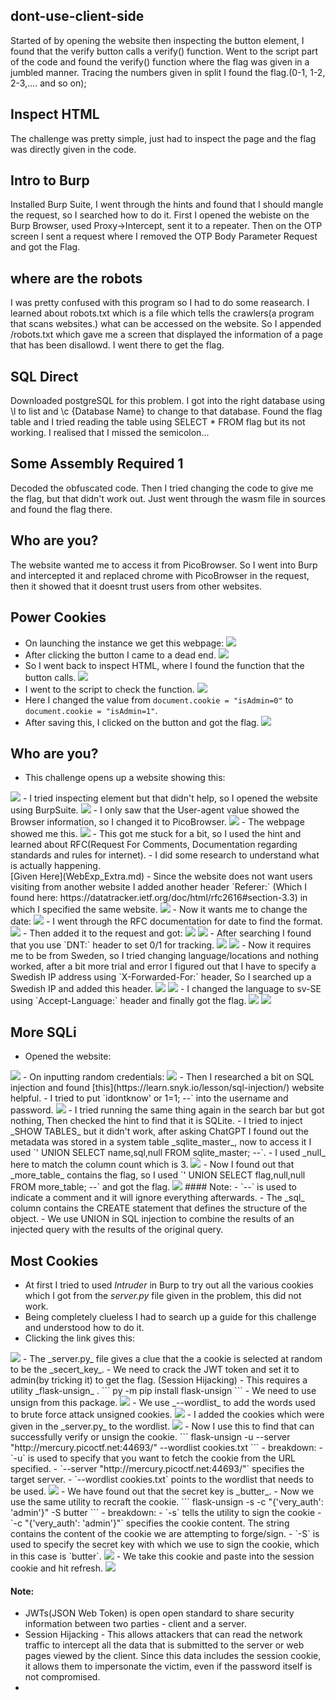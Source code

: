 ## dont-use-client-side
Started of by opening the website then inspecting the button element, I found that the verify button calls a verify() function.
Went to the script part of the code and found the verify() function where the flag was given in a jumbled manner.
Tracing the numbers given in split I found the flag.(0-1, 1-2, 2-3,.... and so on);

## Inspect HTML
The challenge was pretty simple, just had to inspect the page and the flag was directly given in the code.

## Intro to Burp
Installed Burp Suite, I went through the hints and found that I should mangle the request, so I searched how to do it.
First I opened the webiste on the Burp Browser, used Proxy->Intercept, sent it to a repeater.
Then on the OTP screen I sent a request where I removed the OTP Body Parameter Request and got the Flag.

## where are the robots
I was pretty confused with this program so I had to do some reasearch.
I learned about robots.txt which is a file which tells the crawlers(a program that scans websites.) what can be accessed on the website.
So I appended /robots.txt which gave me a screen that displayed the information of a page that has been disallowd. I went there to get the flag.

## SQL Direct
Downloaded postgreSQL for this problem.
I got into the right database using \l to list and \c {Database Name} to change to that database.
Found the flag table and I tried reading the table using SELECT * FROM flag but its not working.
I realised that I missed the semicolon...

## Some Assembly Required 1
Decoded the obfuscated code. Then I tried changing the code to give me the flag, but that didn't work out.
Just went through the wasm file in sources and found the flag there.

## Who are you?
The website wanted me to access it from PicoBrowser.
So I went into Burp and intercepted it and replaced chrome with PicoBrowser in the request, then it showed that it doesnt trust users from other websites.

## Power Cookies
- On launching the instance we get this webpage:
  <img src="./images/PowerCookies1.png">
- After clicking the button I came to a dead end.
  <img src="./images/PowerCookies2.png">
- So I went back to inspect HTML, where I found the function that the button calls.
  <img src="./images/PowerCookies3.png">
- I went to the script to check the function.
  <img src="./images/PowerCookies4.png">
- Here I changed the value from `document.cookie = "isAdmin=0"` to `document.cookie = "isAdmin=1"`.
- After saving this, I clicked on the button and got the flag.
  <img src="./images/PowerCookies5.png">

## Who are you?
- This challenge opens up a website showing this:
<img src="./images/whoareyou1.png">
- I tried inspecting element but that didn't help, so I opened the website using BurpSuite.
<img src="./images/whoareyou2.png">
- I only saw that the User-agent value showed the Browser information, so I changed it to PicoBrowser.
<img src="./images/whoareyou3.png">
- The webpage showed me this.
<img src="./images/whoareyou4.png">
- This got me stuck for a bit, so I used the hint and learned about RFC(Request For Comments, Documentation regarding standards and rules for internet).
- I did some research to understand what is actually happening.<br> [Given Here](WebExp_Extra.md)
- Since the website does not want users visiting from another website I added another header `Referer:` (Which I found here: https://datatracker.ietf.org/doc/html/rfc2616#section-3.3) in which I specified the same website.
<img src="./images/whoareyou5.png">
- Now it wants me to change the date:
<img src="./images/whoareyou6.png">
- I went through the RFC documentation for date to find the format.
<img src="./images/whoareyou7.png">
- Then added it to the request and got:
<img src="./images/whoareyou8.png">
<img src="./images/whoareyou9.png">
- After searching I found that you use `DNT:` header to set 0/1 for tracking.
<img src="./images/whoareyou10.png">
<img src="./images/whoareyou11.png">
- Now it requires me to be from Sweden, so I tried changing language/locations and nothing worked, after a bit more trial and error I figured out that I have to specify a Swedish IP address using `X-Forwarded-For:` header, So I searched up a Swedish IP and added this header.
<img src="./images/whoareyou12.png">
<img src="./images/whoareyou13.png">
- I changed the language to sv-SE using `Accept-Language:` header and finally got the flag.
<img src="./images/whoareyou14.png">
<img src="./images/whoareyou15.png">

## More SQLi
- Opened the website:
<img src="./images/moresqli1.png">
- On inputting random credentials:
<img src="./images/moresqli2.png">  
- Then I researched a bit on SQL injection and found [this](https://learn.snyk.io/lesson/sql-injection/) website helpful.
- I tried to put `idontknow' or 1=1; --` into the username and password.
<img src="./images/moresqli3.png">
- I tried running the same thing again in the search bar but got nothing, Then checked the hint to find that it is SQLite.
- I tried to inject _SHOW TABLES_ but it didn't work, after asking ChatGPT I found out the metadata was stored in a system table _sqlite_master_, now to access it I used `' UNION SELECT name,sql,null FROM sqlite_master; --`.
- I used _null_ here to match the column count which is 3.
<img src="./images/moresqli4.png">
- Now I found out that _more_table_ contains the flag, so I used `' UNION SELECT flag,null,null FROM more_table; --` and got the flag.
<img src="./images/moresqli5.png">
#### Note:
- `--` is used to indicate a comment and it will ignore everything afterwards.
- The _sql_ column contains the CREATE statement that defines the structure of the object.
- We use UNION in SQL injection to combine the results of an injected query with the results of the original query.

## Most Cookies
- At first I tried to used _Intruder_ in Burp to try out all the various cookies which I got from the _server.py_ file given in the problem, this did not work.
- Being completely clueless I had to search up a guide for this challenge and understood how to do it.
- Clicking the link gives this:
<img src="./images/mostcookies1.png">
- The _server.py_ file gives a clue that the a cookie is selected at random to be the _secert_key_.
- We need to crack the JWT token and set it to admin(by tricking it) to get the flag. (Session Hijacking)
- This requires a utility _flask-unsign_ .
```
py -m pip install flask-unsign
```
- We need to use unsign from this package.
<img src="./images/mostcookies2.png">
- We use _--wordlist_ to add the words used to brute force attack unsigned cookies.
<img src="./images/mostcookies3.png">
- I added the cookies which were given in the _server.py_ to the wordlist.
<img src="./images/mostcookies4.png">
- Now I use this to find that can successfully verify or unsign the cookie.
```
 flask-unsign -u --server "http://mercury.picoctf.net:44693/" --wordlist cookies.txt
```
- breakdown:
  - `-u` is used to specify that you want to fetch the cookie from the URL specified.
  - `--server "http://mercury.picoctf.net:44693/"` specifies the target server.
  - `--wordlist cookies.txt` points to the wordlist that needs to be used.
<img src="./images/mostcookies5.png">
- We have found out that the secret key is _butter_.
- Now we use the same utility to recraft the cookie.
```
flask-unsign -s -c "{'very_auth': 'admin'}" -S butter
```
- breakdown:
  - `-s` tells the utility to sign the cookie
  - `-c "{'very_auth': 'admin'}"` specifies the cookie content. The string contains the content of the cookie we are attempting to forge/sign.
  - `-S` is used to specify the secret key with which we use to sign the cookie, which in this case is `butter`.
<img src="./images/mostcookies6.png">
- We take this cookie and paste into the session cookie and hit refresh.
<img src="./images/mostcookies7.png">

#### Note:
- JWTs(JSON Web Token) is open open standard to share security information between two parties - client and a server.
- Session Hijacking - This allows attackers that can read the network traffic to intercept all the data that is submitted to the server or web pages viewed by the client. Since this data includes the session cookie, it allows them to impersonate the victim, even if the password itself is not compromised.
- 













